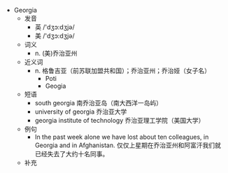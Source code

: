 - Georgia
  - 发音
    - 英 /'dʒɔ:dʒjə/
    - 美 /'dʒɔ:dʒjə/
  - 词义
    - n. (美)乔治亚州
  - 近义词
    - n. 格鲁吉亚（前苏联加盟共和国）；乔治亚州；乔治娅（女子名）
      - Poti
      - Geogia
  - 短语
    - south georgia 南乔治亚岛（南大西洋一岛屿）
    - university of georgia 乔治亚大学
    - georgia institute of technology 乔治亚理工学院（美国大学）
  - 例句
    - In the past week alone we have lost about ten colleagues, in Georgia and in Afghanistan. 仅仅上星期在乔治亚州和阿富汗我们就已经失去了大约十名同事。
  - 补充